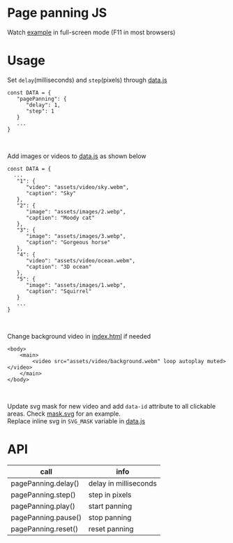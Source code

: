 # Page panning JS
Watch [example](https://evgenii-d.github.io/page-panning-js/) in full-screen mode (F11 in most browsers)

# Usage
Set `delay`(milliseconds) and `step`(pixels)  through [data.js](https://github.com/evgenii-d/page-panning-js/blob/main/js/data.js)
```
const DATA = {
   "pagePanning": {
      "delay": 1,
      "step": 1
   }
   ...
}
```

<br>

Add images or videos to [data.js](https://github.com/evgenii-d/page-panning-js/blob/main/js/data.js) as shown below
```
const DATA = {
  ...
   "1": {
      "video": "assets/video/sky.webm",
      "caption": "Sky"      
   },
   "2": {
      "image": "assets/images/2.webp",
      "caption": "Moody cat"
   },
   "3": {
      "image": "assets/images/3.webp",
      "caption": "Gorgeous horse"
   },
   "4": {
      "video": "assets/video/ocean.webm",
      "caption": "3D ocean"
   },
   "5": {
      "image": "assets/images/1.webp",
      "caption": "Squirrel"
   }
   ...
}
```
<br>

Change background video in [index.html](https://github.com/evgenii-d/page-panning-js/blob/main/index.html) if needed
```
<body>
    <main>
        <video src="assets/video/background.webm" loop autoplay muted></video>
    </main>
</body>
```
<br>

Update svg mask for new video and add `data-id` attribute to all clickable areas. Check [mask.svg](https://github.com/evgenii-d/page-panning-js/blob/main/assets/images/mask.svg) for an example.
<br>
Replace inline svg in `SVG_MASK` variable in [data.js](https://github.com/evgenii-d/page-panning-js/blob/main/js/data.js)


# API
|call|info|
|---|---|
|pagePanning.delay()|delay in milliseconds|
|pagePanning.step()|step in pixels|
|pagePanning.play()|start panning|
|pagePanning.pause()|stop panning|
|pagePanning.reset()|reset panning|

